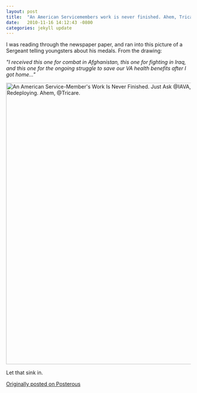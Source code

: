 ```yaml
---
layout: post
title:  "An American Servicemembers work is never finished. Ahem, Tricare."
date:   2010-11-16 14:12:43 -0800
categories: jekyll update
---
```


I was reading through the newspaper paper, and ran into this picture of a Sergeant telling youngsters about his medals. From the drawing:

*"I received this one for combat in Afghanistan, this one for fighting in Iraq, and this one for the ongoing struggle to save our VA health benefits after I got home..."*

<a data-flickr-embed="true"  href="https://www.flickr.com/photos/davidcmolina/5182520419/" title="An American Service-Member&#x27;s Work Is Never Finished. Just Ask @IAVA, @OregonWarVets or @IVAW or the Hundreds Others Fighting After Redeploying. Ahem, @Tricare."><img src="https://c4.staticflickr.com/5/4152/5182520419_c2c65e9059_b.jpg" width="1024" height="768" alt="An American Service-Member&#x27;s Work Is Never Finished. Just Ask @IAVA, @OregonWarVets or @IVAW or the Hundreds Others Fighting After Redeploying. Ahem, @Tricare."></a><script async src="//embedr.flickr.com/assets/client-code.js" charset="utf-8"></script>

Let that sink in.

[Originally posted on Posterous](http://molina.posterous.com/)
